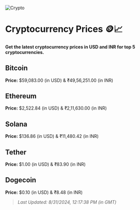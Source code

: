 
![Crypto](https://www.techguide.com.au/wp-content/uploads/2020/11/crypto3.jpeg)

# Cryptocurrency Prices 🪙📈

#### Get the latest cryptocurrency prices in USD and INR for top 5 cryptocurrencies.

## Bitcoin

**Price:** $59,083.00 (in USD) & ₹49,56,251.00 (in INR)

## Ethereum

**Price:** $2,522.84 (in USD) & ₹2,11,630.00 (in INR)

## Solana

**Price:** $136.86 (in USD) & ₹11,480.42 (in INR)

## Tether

**Price:** $1.00 (in USD) & ₹83.90 (in INR)

## Dogecoin

**Price:** $0.10 (in USD) & ₹8.48 (in INR)

> _Last Updated: 8/31/2024, 12:17:38 PM (in GMT)_
